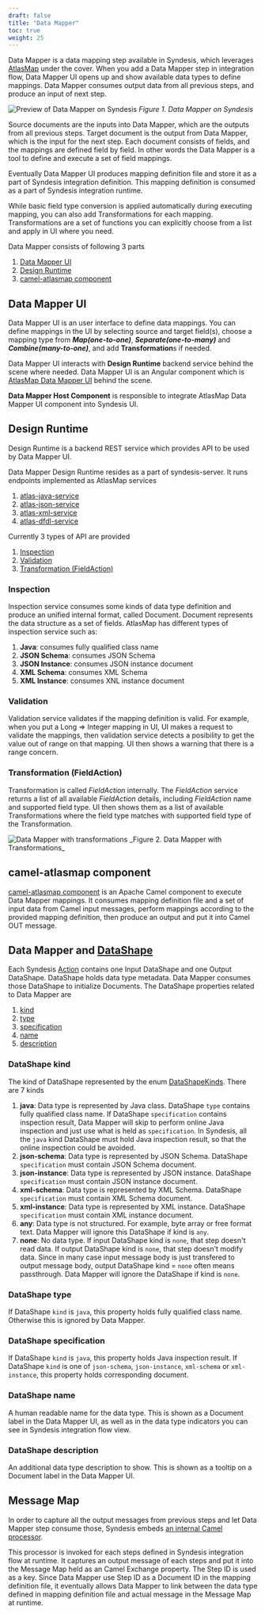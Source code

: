 ```yaml
---
draft: false
title: "Data Mapper"
toc: true
weight: 25
---
```


Data Mapper is a data mapping step available in Syndesis, which leverages [AtlasMap](https://github.com/atlasmap/atlasmap/blob/master/README.md) under the cover. When you add a Data Mapper step in integration flow, Data Mapper UI opens up and show available data types to define mappings. Data Mapper consumes output data from all previous steps, and produce an input of next step. 

![Preview of Data Mapper on Syndesis](https://raw.githubusercontent.com/syndesisio/syndesis-quickstarts/1.9/aws-dynamodb/img/create_integration15.png)
_Figure 1. Data Mapper on Syndesis_

Source documents are the inputs into Data Mapper, which are the outputs from all previous steps. Target document is the output from Data Mapper, which is the input for the next step. Each document consists of fields, and the mappings are defined field by field. In other words the Data Mapper is a tool to define and execute a set of field mappings.

Eventually Data Mapper UI produces mapping definition file and store it as a part of Syndesis integration definition. This mapping definition is consumed as a part of Syndesis integration runtime.

While basic field type conversion is applied automatically during executing mapping, you can also add Transformations for each mapping. Transformations are a set of functions you can explicitly choose from a list and apply in UI where you need. 

Data Mapper consists of following 3 parts

1. [Data Mapper UI](#data-mapper-ui)
2. [Design Runtime](#design-runtime)
3. [camel-atlasmap component](#camel-atlasmap-component)

## Data Mapper UI

Data Mapper UI is an user interface to define data mappings. You can define mappings in the UI by selecting source and target field(s), choose a mapping type from **_Map(one-to-one)_**, **_Separate(one-to-many)_** and **_Combine(many-to-one)_**, and add **Transformation**s if needed. 

Data Mapper UI interacts with **Design Runtime** backend service behind the scene where needed.
Data Mapper UI is an Angular component which is [AtlasMap Data Mapper UI](https://github.com/atlasmap/atlasmap/blob/master/ui/README.md) behind the scene. 

**Data Mapper Host Component** is responsible to integrate AtlasMap Data Mapper UI component into Syndesis UI.

## Design Runtime

Design Runtime is a backend REST service which provides API to be used by Data Mapper UI.

Data Mapper Design Runtime resides as a part of syndesis-server. It runs endpoints implemented as AtlasMap services

1. [atlas-java-service](https://github.com/atlasmap/atlasmap/tree/master/lib/modules/java/service)
1. [atlas-json-service](https://github.com/atlasmap/atlasmap/tree/master/lib/modules/json/service)
1. [atlas-xml-service](https://github.com/atlasmap/atlasmap/tree/master/lib/modules/xml/service)
1. [atlas-dfdl-service](https://github.com/atlasmap/atlasmap/tree/master/lib/modules/dfdl/service)

Currently 3 types of API are provided

1. [Inspection](#inspection)
1. [Validation](#validation)
1. [Transformation (FieldAction)](#transformation-fieldaction-)

### Inspection
Inspection service consumes some kinds of data type definition and produce an unified internal format, called Document. Document represents the data structure as a set of fields. AtlasMap has different types of inspection service such as:

1. **Java**: consumes fully qualified class name
1. **JSON Schema**: consumes JSON Schema 
1. **JSON Instance**: consumes JSON instance document
1. **XML Schema**: consumes XML Schema
1. **XML Instance**: consumes XNL instance document

### Validation
Validation service validates if the mapping definition is valid. For example, when you put a Long => Integer mapping in UI, UI makes a request to validate the mappings, then validation service detects a posibility to get the value out of range on that mapping. UI then shows a warning that there is a range concern.

### Transformation (FieldAction)

Transformation is called *FieldAction* internally. The *FieldAction* service returns a list of all available *FieldAction* details, including *FieldAction* name and supported field type. UI then shows them as a list of available Transformations where the field type matches with supported field type of the Transformation.

<img style="max-width: 100%" src="https://raw.githubusercontent.com/syndesisio/syndesis-quickstarts/1.9/db-2-api-connector/img/contact-2-task.png" alt="Data Mapper with transformations"/>
_Figure 2. Data Mapper with Transformations_

## camel-atlasmap component
[camel-atlasmap component](https://github.com/atlasmap/atlasmap/tree/master/camel3) is an Apache Camel component to execute Data Mapper mappings. It consumes mapping definition file and a set of input data from Camel input messages, perform mappings according to the provided mapping definition, then produce an output and put it into Camel OUT message.

## Data Mapper and [DataShape](https://github.com/syndesisio/syndesis/blob/master/app/common/model/src/main/java/io/syndesis/common/model/DataShape.java)
Each Syndesis [Action](https://github.com/syndesisio/syndesis/blob/master/app/common/model/src/main/java/io/syndesis/common/model/action/Action.java) contains one Input DataShape and one Output DataShape.
DataShape holds data type metadata. Data Mapper consumes those DataShape to initialize Documents. The DataShape properties related to Data Mapper are

1. [kind](#datashape-kind)
2. [type](#datashape-type)
3. [specification](#datashape-specification)
4. [name](#datashape-name)
5. [description](#datashape-description)

### DataShape kind
The kind of DataShape represented by the enum [DataShapeKinds](https://github.com/syndesisio/syndesis/blob/master/app/common/model/src/main/java/io/syndesis/common/model/DataShapeKinds.java). There are 7 kinds

1. **java**: Data type is represented by Java class. DataShape `type` contains fully qualified class name. If DataShape `specification` contains inspection result, Data Mapper will skip to perform online Java inspection and just use what is held  as `specification`. In Syndesis, all the `java` kind DataShape must hold Java inspection result, so that the online inspection could be avoided.
2. **json-schema**: Data type is represented by JSON Schema. DataShape `specification` must contain JSON Schema document.
3. **json-instance**: Data type is represented by JSON instance. DataShape `specification` must contain JSON instance document.
4. **xml-schema**: Data type is represented by XML Schema. DataShape `specification` must contain XML Schema document.
5. **xml-instance**: Data type is represented by XML instance. DataShape `specification` must contain XML instance document.
6. **any**: Data type is not structured. For example, byte array or free format text. Data Mapper will ignore this DataShape if kind is `any`.
7. **none**: No data type. If input DataShape kind is `none`, that step doesn't read data. If output DataShape kind is `none`, that step doesn't modify data. Since in many case input message body is just transfered to output message body, output DataShape kind = `none` often means passthrough. Data Mapper will ignore the DataShape if kind is `none`.

### DataShape type
If DataShape `kind` is `java`, this property holds fully qualified class name. Otherwise this is ignored by Data Mapper.

### DataShape specification
If DataShape `kind` is `java`, this property holds Java inspection result. If DataShape `kind` is one of `json-schema`, `json-instance`, `xml-schema` or `xml-instance`, this property holds corresponding document.

### DataShape name
A human readable name for the data type. This is shown as a Document label in the Data Mapper UI, as well as in the data type indicators you can see in Syndesis integration flow view.

### DataShape description
An additional data type description to show. This is shown as a tooltip on a Document label in the Data Mapper UI.

## Message Map
In order to capture all the output messages from previous steps and let Data Mapper step consume those, Syndesis embeds [an internal Camel processor](https://github.com/syndesisio/syndesis/blob/master/app/integration/runtime/src/main/java/io/syndesis/integration/runtime/capture/OutMessageCaptureProcessor.java). 

This processor is invoked for each steps defined in Syndesis integration flow at runtime. It captures an output message of each steps and put it into the Message Map held as an Camel Exchange property. The Step ID is used as a key. Since Data Mapper use Step ID as a Document ID in the mapping definition file, it eventually allows Data Mapper to link between the data type defined in mapping definition file and actual message in the Message Map at runtime.

